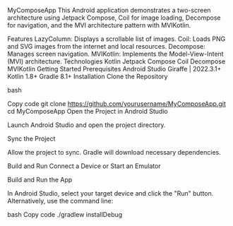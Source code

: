 MyComposeApp
This Android application demonstrates a two-screen architecture using Jetpack Compose, Coil for image loading, Decompose for navigation, and the MVI architecture pattern with MVIKotlin.

Features
LazyColumn: Displays a scrollable list of images.
Coil: Loads PNG and SVG images from the internet and local resources.
Decompose: Manages screen navigation.
MVIKotlin: Implements the Model-View-Intent (MVI) architecture.
Technologies
Kotlin
Jetpack Compose
Coil
Decompose
MVIKotlin
Getting Started
Prerequisites
Android Studio Giraffe | 2022.3.1+
Kotlin 1.8+
Gradle 8.1+
Installation
Clone the Repository

bash

Copy code
git clone https://github.com/yourusername/MyComposeApp.git
cd MyComposeApp
Open the Project in Android Studio

Launch Android Studio and open the project directory.

Sync the Project

Allow the project to sync. Gradle will download necessary dependencies.

Build and Run
Connect a Device or Start an Emulator

Build and Run the App

In Android Studio, select your target device and click the "Run" button. Alternatively, use the command line:

bash
Copy code
./gradlew installDebug
